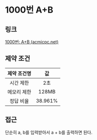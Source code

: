 # 1000번 A+B

## 링크

[1000번: A+B (acmicpc.net)](https://www.acmicpc.net/problem/1000)

## 제약 조건

| 제약 조건명 |   값    |
| :---------: | :-----: |
|  시간 제한  |   2초   |
| 메모리 제한 |  128MB  |
|  정답 비율  | 38.961% |

## 접근

단순히 a, b를 입력받아서 a + b를 출력하면 된다.
